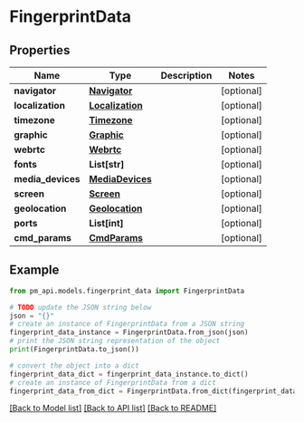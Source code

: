 # FingerprintData


## Properties

Name | Type | Description | Notes
------------ | ------------- | ------------- | -------------
**navigator** | [**Navigator**](Navigator.md) |  | [optional] 
**localization** | [**Localization**](Localization.md) |  | [optional] 
**timezone** | [**Timezone**](Timezone.md) |  | [optional] 
**graphic** | [**Graphic**](Graphic.md) |  | [optional] 
**webrtc** | [**Webrtc**](Webrtc.md) |  | [optional] 
**fonts** | **List[str]** |  | [optional] 
**media_devices** | [**MediaDevices**](MediaDevices.md) |  | [optional] 
**screen** | [**Screen**](Screen.md) |  | [optional] 
**geolocation** | [**Geolocation**](Geolocation.md) |  | [optional] 
**ports** | **List[int]** |  | [optional] 
**cmd_params** | [**CmdParams**](CmdParams.md) |  | [optional] 

## Example

```python
from pm_api.models.fingerprint_data import FingerprintData

# TODO update the JSON string below
json = "{}"
# create an instance of FingerprintData from a JSON string
fingerprint_data_instance = FingerprintData.from_json(json)
# print the JSON string representation of the object
print(FingerprintData.to_json())

# convert the object into a dict
fingerprint_data_dict = fingerprint_data_instance.to_dict()
# create an instance of FingerprintData from a dict
fingerprint_data_from_dict = FingerprintData.from_dict(fingerprint_data_dict)
```
[[Back to Model list]](../README.md#documentation-for-models) [[Back to API list]](../README.md#documentation-for-api-endpoints) [[Back to README]](../README.md)



